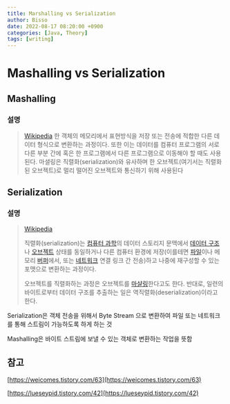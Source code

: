 ```yaml
---
title: Marshalling vs Serialization
author: Bisso
date: 2022-08-17 08:20:00 +0900
categories: [Java, Theory]
tags: [writing]
---
```


# Mashalling vs Serialization

## Mashalling

### 설명

> [Wikipedia](https://ko.wikipedia.org/wiki/%EB%A7%88%EC%83%AC%EB%A7%81_(%EC%BB%B4%ED%93%A8%ED%84%B0_%EA%B3%BC%ED%95%99))
한 객체의 메모리에서 표현방식을 저장 또는 전송에 적합한 다른 데이터 형식으로 변환하는 과정이다.
또한 이는 데이터를 컴퓨터 프로그램의 서로 다른 부분 간에 혹은 한 프로그램에서 다른 프로그램으로 이동해야 할 때도 사용된다.
마셜링은 직렬화(serialization)와 유사하며 한 오브젝트(여기서는 직렬화 된 오브젝트)로 멀리 떨어진 오브젝트와 통신하기 위해 사용된다
>

## Serialization

### 설명

> [Wikipedia](https://ko.wikipedia.org/wiki/%EC%A7%81%EB%A0%AC%ED%99%94)
>
>
> 직렬화(serialization)는 [컴퓨터 과학](https://ko.wikipedia.org/wiki/%EC%BB%B4%ED%93%A8%ED%84%B0_%EA%B3%BC%ED%95%99)의 데이터 스토리지 문맥에서 [데이터 구조](https://ko.wikipedia.org/wiki/%EB%8D%B0%EC%9D%B4%ED%84%B0_%EA%B5%AC%EC%A1%B0)나 [오브젝트](https://ko.wikipedia.org/wiki/%EC%98%A4%EB%B8%8C%EC%A0%9D%ED%8A%B8) 상태를 동일하거나 다른 컴퓨터 환경에 저장(이를테면 [파일](https://ko.wikipedia.org/wiki/%EC%BB%B4%ED%93%A8%ED%84%B0_%ED%8C%8C%EC%9D%BC)이나 메모리 [버퍼](https://ko.wikipedia.org/wiki/%EB%8D%B0%EC%9D%B4%ED%84%B0_%EB%B2%84%ED%8D%BC)에서, 또는 [네트워크](https://ko.wikipedia.org/wiki/%EC%BB%B4%ED%93%A8%ED%84%B0_%EB%84%A4%ED%8A%B8%EC%9B%8C%ED%81%AC) 연결 링크 간 전송)하고 나중에 재구성할 수 있는 포맷으로 변환하는 과정이다.
>
> 오브젝트를 직렬화하는 과정은 오브젝트를 [마샬링](https://ko.wikipedia.org/wiki/%EB%A7%88%EC%83%AC%EB%A7%81_(%EC%BB%B4%ED%93%A8%ED%84%B0_%EA%B3%BC%ED%95%99))한다고도 한다. 반대로, 일련의 바이트로부터 데이터 구조를 추출하는 일은 역직렬화(deserialization)이라고 한다.
>

Serialization은 객체 전송을 위해서 Byte Stream 으로 변환하여 파일 또는 네트워크를 통해 스트림이 가능하도록 하게 하는 것

Mashalling은 바이트 스트림에 보낼 수 있는 객체로 변환하는 작업을 뜻함

## 참고

[https://weicomes.tistory.com/63](https://weicomes.tistory.com/63)

[https://lueseypid.tistory.com/42](https://lueseypid.tistory.com/42)